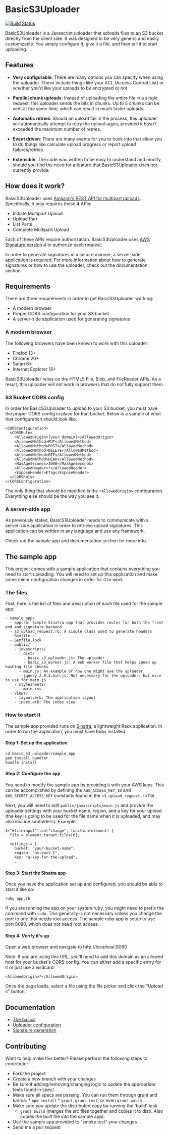 # BasicS3Uploader

[![Build Status](https://travis-ci.org/12StarsMedia/basic_s3_uploader.svg?branch=master)](https://travis-ci.org/12StarsMedia/basic_s3_uploader)

BasicS3Uploader is a Javascript uploader that uploads files to an S3 bucket directly
from the client side. It was designed to be very generic and easily customizable.
You simply configure it, give it a file, and then tell it to start uploading.

## Features

- __Very configurable__: There are many options you can specify when using the uploader.
These include things like your ACL (Access Control List) or whether you'd like your uploads
to be encrypted or not.

- __Parallel chunk uploads__: Instead of uploading the entire file in a single request,
this uploader sends the bits in chunks. Up to 5 chunks can be sent at the same time, which
can result in much faster uploads.

- __Automatic retries__: Should an upload fail in the process, this uploader will
automatically attempt to retry the upload again, provided it hasn't exceeded the
maximum number of retries.

- __Event driven__: There are many events for you to hook into that allow you to
do things like calculate upload progress or report upload failures/retries.

- __Extensible__: The code was written to be easy to understand and modify, should
you find the need for a feature that BasicS3Uploader does not currently provide.

## How does it work?

BasicS3Uploader uses [Amazon's REST API for multipart uploads](http://docs.aws.amazon.com/AmazonS3/latest/dev/UsingRESTAPImpUpload.html).
Specifically, it only requires these 4 APIs:

- Initiate Multipart Upload
- Upload Part
- List Parts
- Complete Multipart Upload

Each of these APIs require authorization. BasicS3Uploader uses [AWS Signature Version 4](http://docs.aws.amazon.com/AmazonS3/latest/API/sig-v4-authenticating-requests.html) to authorize each request.

In order to generate signatures in a secure manner, a server-side application is required. For more information
about how to generate signatures or how to use the uploader, check out the documentation section.

## Requirements

There are three requirements in order to get BasicS3Uploader working:

- A modern browser
- Proper CORS configuration for your S3 bucket
- A server-side application used for generating signatures

### A modern browser

The following browsers have been known to work with this uploader:

- Firefox 13+
- Chrome 20+
- Safari 6+
- Internet Explorer 10+

BasicS3Uploader relies on the HTML5 File, Blob, and FileReader APIs. As a result,
this uploader will not work in browsers that do not fully support them.

### S3 Bucket CORS config

In order for BasicS3Uploader to upload to your S3 bucket, you must have the proper
CORS config in place for that bucket. Below is a sample of what that configuration
should look like.

    <CORSConfiguration>
      <CORSRule>
        <AllowedOrigin>[your domain]</AllowedOrigin>
        <AllowedMethod>PUT</AllowedMethod>
        <AllowedMethod>POST</AllowedMethod>
        <AllowedMethod>DELETE</AllowedMethod>
        <AllowedMethod>GET</AllowedMethod>
        <AllowedMethod>HEAD</AllowedMethod>
        <MaxAgeSeconds>3000</MaxAgeSeconds>
        <AllowedHeader>*</AllowedHeader>
        <ExposeHeader>ETag</ExposeHeader>
      </CORSRule>
    </CORSConfiguration>

The only thing that should be modified is the `<AllowedOrigin>` configuration. Everything
else should be the way you see it.

### A server-side app

As previously stated, BasicS3Uploader needs to communicate with a server-side application
in order to retrieve upload signatures. This application can be written in any language
and use any framework.

Check out the sample app and documentation section for more info.

## The sample app

This project comes with a sample application that contains everything you need to start
uploading. You will need to set up this application and make some minor configuration
changes in order for it to work.

### The files

First, here is the list of files and description of each file used for the sample app:

    - sample_app/
      - app.rb: Simple Sinatra app that provides routes for both the front end and signature backend
      - s3_upload_request.rb: A simple class used to generate headers
      - Gemfile
      - Gemfile.lock
      - public/
        - javascripts/
          - dist/
            - basic_s3_uploader.js: The uploader
            - basic_s3_worker.js: A web worker file that helps speed up hashing file chunks
          - main.js: An example of how one might use the uploader
          - jquery-2.0.3.min.js: Not necessary for the uploader, but nice to use for main.js
        - stylesheets/
          - main.css
      - views/
        - layout.erb: The application layout
        - index.erb: The index view

### How to start it

The sample app provided runs on [Sinatra](http://www.sinatrarb.com/), a lightweight Rack application.
In order to run the application, you must have Ruby installed.

#### Step 1: Set up the application

    cd basic_s3_uploader/sample_app
    gem install bundler
    bundle install

#### Step 2: Configure the app

You need to modify the sample app by providing it with your AWS keys. This can
be accomplished by defining the `AWS_ACCESS_KEY_ID` and `AWS_SECRET_ACCESS_KEY`
constants found in the `s3_upload_request.rb` file.

Next, you will need to edit `public/javascripts/main.js` and provide the uploader settings with
your bucket name, region, and a key for your upload (the key is going to be used for the
file name when it is uploaded, and may also include subfolders).
Example:

    $("#fileinput").on("change", function(element) {
      file = element.target.files[0];

      settings = {
        bucket: "your-bucket-name",
        region: "us-east-1",
        key: "a-key-for-the-upload",
        ...

#### Step 3: Start the Sinatra app

Once you have the application set up and configured, you should be able to start it like so:

    ruby app.rb

If you are running the app on your system ruby, you might need to prefix the command with
`sudo`.  This generally is not necessary unless you change the port to one that needs root
access.  The sample ruby app is setup to use port 8080, which does not need root access.

#### Step 4: Verify it's up

Open a web browser and navigate to http://localhost:8080

Note: If you are using this URL, you'll need to add this domain as an allowed host for your bucket's
CORS config. You can either add a specific entry for it or just use a wildcard:

    <AllowedOrigin>*</AllowedOrigin>

Once the page loads, select a file using the file picker and click the "Upload it" button.

## Documentation

- [The basics](https://github.com/JAndritsch/basic_s3_uploader/blob/master/docs/how_to_use.md)
- [Uploader configuration](https://github.com/JAndritsch/basic_s3_uploader/blob/master/docs/upload_config.md)
- [Signature generation](https://github.com/JAndritsch/basic_s3_uploader/blob/master/docs/signature_generation.md)

## Contributing

Want to help make this better? Please perform the following steps to contribute:

- Fork the project
- Create a new branch with your changes
- Be sure if adding/removing/changing logic to update the appropriate tests found in spec/
- Make sure all specs are passing. You can run them through grunt and karma:
      * `npm install`
      * `grunt`, `grunt test`, or even `grunt watch`
- Make sure you update the distributed copy by running the 'build' task
  * `grunt build` (merges the src files together and copies it to dist/. Also copies the
  built file into the sample app).
- Use the sample app provided to "smoke test" your changes.
- Send me a pull request
